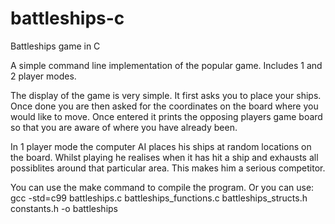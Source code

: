 battleships-c
=============

Battleships game in C

A simple command line implementation of the popular game. Includes 1 and 2 player modes.

The display of the game is very simple. It first asks you to place your ships. Once done you are then asked for the coordinates on the board where you would like to move. Once entered it prints the opposing players game board so that you are aware of where you have already been.

In 1 player mode the computer AI places his ships at random locations on the board. Whilst playing he realises when it has hit a ship and exhausts all possiblites around that particular area. This makes him a serious competitor.

You can use the make command to compile the program. Or you can use: gcc -std=c99 battleships.c battleships_functions.c battleships_structs.h constants.h -o battleships
